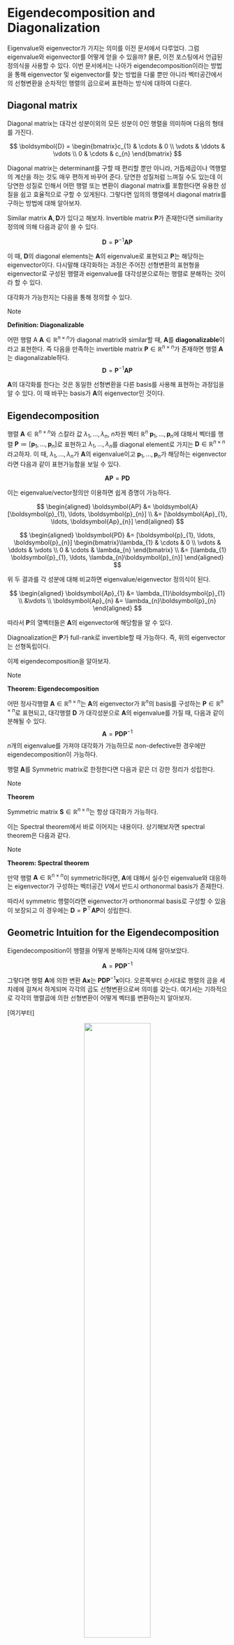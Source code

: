 # Eigendecomposition and Diagonalization

Eigenvalue와 eigenvector가 가지는 의미를 이전 문서에서 다루었다. 그럼 eigenvalue와 eigenvector를 어떻게 얻을 수 있을까? 물론, 이전 포스팅에서 언급된 정의식을 사용할 수 있다. 이번 문서에서는 나아가 eigendecomposition이라는 방법을 통해 eigenvector 및 eigenvector를 찾는 방법을 다룰 뿐만 아니라 벡터공간에서의 선형변환을 순차적인 행렬의 곱으로써 표현하는 방식에 대하여 다룬다.

## Diagonal matrix

Diagonal matrix는 대각선 성분이외의 모든 성분이 0인 행렬을 의미하며 다음의 형태를 가진다.

$$
\boldsymbol{D} = \begin{bmatrix}c_{1} & \cdots & 0 \\ \vdots & \ddots & \vdots \\ 0 & \cdots & c_{n} \end{bmatrix}
$$

Diagonal matrix는 determinant를 구할 때 편리할 뿐만 아니라, 거듭제곱이나 역행렬의 계산을 하는 것도 매우 편하게 바꾸어 준다. 당연한 성질처럼 느껴질 수도 있는데 이 당연한 성질로 인해서 어떤 행렬 또는 변환이 diagonal matrix를 포함한다면 유용한 성질을 쉽고 효율적으로 구할 수 있게된다. 그렇다면 임의의 행렬에서 diagonal matrix를 구하는 방법에 대해 알아보자.

Similar matrix $\boldsymbol{A}, \boldsymbol{D}$가 있다고 해보자. Invertible matrix $\boldsymbol{P}$가 존재한다면 similiarity 정의에 의해 다음과 같이 쓸 수 있다.

$$
\boldsymbol{D} = \boldsymbol{P}^{-1}\boldsymbol{A}\boldsymbol{P}
$$

이 때, $\boldsymbol{D}$의 diagonal elements는 $\boldsymbol{A}$의 eigenvalue로 표현되고 $\boldsymbol{P}$는 해당하는 eigenvector이다. 다시말해 대각화하는 과정은 주어진 선형변환의 표현형을 eigenvector로 구성된 행렬과 eigenvalue를 대각성분으로하는 행렬로 분해하는 것이라 할 수 있다.

대각화가 가능한지는 다음을 통해 정의할 수 있다.

> [!NOTE]
> **Definition: Diagonalizable**
>
> 어떤 행렬 A $\boldsymbol{A} \in \mathbb{R}^{n \times n}$가 diagonal matrix와 similar할 때, $\boldsymbol{A}$를 **diagonalizable**이라고 표현한다. 즉 다음을 만족하는 invertible matrix $\boldsymbol{P} \in \mathbb{R}^{n \times n}$가 존재하면 행렬 $\boldsymbol{A}$는 diagonalizable하다.
> $$\boldsymbol{D} = \boldsymbol{P}^{-1} \boldsymbol{A} \boldsymbol{P}$$

$\boldsymbol{A}$의 대각화를 한다는 것은 동일한 선형변환을 다른 basis를 사용해 표현하는 과정임을 알 수 있다. 이 때 바꾸는 basis가 $\boldsymbol{A}$의 eigenvector인 것이다.

## Eigendecomposition

행렬 $\boldsymbol{A} \in \mathbb{R}^{n \times n}$와 스칼라 값 $\lambda_{1}, \ldots, \lambda_{n}$, $n$차원 벡터 $\mathbb{R}^{n}$ $\boldsymbol{p}_{1}, \ldots, \boldsymbol{p}_{n}$에 대해서 벡터를 행렬 $\boldsymbol{P} \coloneqq [\boldsymbol{p}_{1}, \ldots, \boldsymbol{p}_{n}]$로 표현하고 $\lambda_{1}, \ldots, \lambda_{n}$를 diagonal element로 가지는 $\boldsymbol{D} \in \mathbb{R}^{n \times n}$라고하자. 이 때, $\lambda_{1}, \ldots, \lambda_{n}$가 $\boldsymbol{A}$의 eigenvalue이고 $\boldsymbol{p}_{1}, \ldots, \boldsymbol{p}_{n}$가 해당하는 eigenvector라면 다음과 같이 표현가능함을 보일 수 있다.

$$
\boldsymbol{AP} = \boldsymbol{PD}
$$

이는 eigenvalue/vector정의만 이용하면 쉽게 증명이 가능하다.

$$
\begin{aligned}
\boldsymbol{AP} &= \boldsymbol{A} [\boldsymbol{p}_{1}, \ldots, \boldsymbol{p}_{n}] \\
&= [\boldsymbol{Ap}_{1}, \ldots, \boldsymbol{Ap}_{n}]
\end{aligned}
$$

$$
\begin{aligned}
\boldsymbol{PD} &= [\boldsymbol{p}_{1}, \ldots, \boldsymbol{p}_{n}] \begin{bmatrix}\lambda_{1} & \cdots & 0 \\ \vdots & \ddots & \vdots \\ 0 & \cdots & \lambda_{n} \end{bmatrix} \\
&= [\lambda_{1} \boldsymbol{p}_{1}, \ldots, \lambda_{n}\boldsymbol{p}_{n}]
\end{aligned}
$$

위 두 결과를 각 성분에 대해 비교하면 eigenvalue/eigenvector 정의식이 된다.

$$
\begin{aligned}
\boldsymbol{Ap}_{1} &= \lambda_{1}\boldsymbol{p}_{1} \\
&\vdots \\
\boldsymbol{Ap}_{n} &= \lambda_{n}\boldsymbol{p}_{n}
\end{aligned}
$$

따라서 $\boldsymbol{P}$의 열벡터들은 $\boldsymbol{A}$의 eigenvector에 해당함을 알 수 있다.

Diagnoalization은 $\boldsymbol{P}$가 full-rank로 invertible할 때 가능하다. 즉, 위의 eigenvector는 선형독립이다.

이제 eigendecomposition을 알아보자.

> [!NOTE]
> **Theorem: Eigendecomposition**
>
> 어떤 정사각행렬 $\boldsymbol{A} \in \mathbb{R}^{n \times n}$는 $\boldsymbol{A}$의 eigenvector가 $\mathbb{R}^{n}$의 basis를 구성하는 $\boldsymbol{P} \in \mathbb{R}^{n \times n}$로 표현되고, 대각행렬 $\boldsymbol{D}$ 가 대각성분으로 $\boldsymbol{A}$의 eigenvalue를 가질 때, 다음과 같이 분해될 수 있다.
> $$\boldsymbol{A} = \boldsymbol{PD} \boldsymbol{P}^{-1}$$
> $n$개의 eigenvalue를 가져야 대각화가 가능하므로 non-defective한 경우에만 eigendecomposition이 가능하다.

행렬 $\boldsymbol{A}$를 Symmetric matrix로 한정한다면 다음과 같은 더 강한 정리가 성립한다.

> [!NOTE]
> **Theorem**
>
> Symmetric matrix $\boldsymbol{S} \in \mathbb{R}^{n \times n}$는 항상 대각화가 가능하다.

이는 Spectral theorem에서 바로 이어지는 내용이다. 상기해보자면 spectral theorem은 다음과 같다.

> [!NOTE]
> **Theorem: Spectral theorem**
>
> 만약 행렬 $\boldsymbol{A} \in \mathbb{R}^{n \times n}$이 symmetric하다면, $\boldsymbol{A}$에 대해서 실수인 eigenvalue와 대응하는 eigenvector가 구성하는 벡터공간 $V$에서 반드시 orthonormal basis가 존재한다.

따라서 symmetric 행렬이라면 eigenvector가 orthonormal basis로 구성할 수 있음이 보장되고 이 경우에는 $\boldsymbol{D} = \boldsymbol{P}^{\top}\boldsymbol{A}\boldsymbol{P}$이 성립한다.

## Geometric Intuition for the Eigendecomposition

Eigendecomposition이 행렬을 어떻게 분해하는지에 대해 알아보았다.

$$\boldsymbol{A} = \boldsymbol{PD} \boldsymbol{P}^{-1}$$

그렇다면 행렬 $\boldsymbol{A}$에 의한 변환 $\boldsymbol{Ax}$는 $\boldsymbol{PD} \boldsymbol{P}^{-1} \boldsymbol{x}$이다. 오른쪽부터 순서대로 행렬의 곱을 세차례에 걸쳐서 하게되며 각각의 곱도 선형변환으로써 의미를 갖는다. 여기서는 기하적으로 각각의 행렬곱에 의한 선형변환이 어떻게 벡터를 변환하는지 알아보자.

[여기부터]

<figure align=center>
<img src="assets/images/LA/Fig_4.7.png" width=60% height=60%/>
<figcaption>Figure 4.7: Intuition behind the eigendecomposition as sequential transformations.</figcaption>
</figure>

Eigendecomposition은 $\boldsymbol{A}$를 $\boldsymbol{PD} \boldsymbol{P}^{-1}$로 분해한다. 즉, 어떠한 벡터 $\boldsymbol{x}$의 $\boldsymbol{A}$에 대한 선형변환 $\boldsymbol{Ax}$는 $\boldsymbol{PD} \boldsymbol{P}^{-1} \boldsymbol{x}$와 같다. 따라서 벡터 $\boldsymbol{x}$는 왼쪽위에서 반시계반향으로 오른쪽 위까지 순차적인 변환된다.

제일 처음에 이뤄지는 연산은 $\boldsymbol{P}^{-1} \boldsymbol{x}$이다. $\boldsymbol{P}^{-1}$는 standard basis vector $\boldsymbol{e}_{i}$로 표현되는 공간으로 바꾸어주게 된다. 즉, eigenbasis $\boldsymbol{p}_{i}$를 standard basis vector로 변환해준다. (Fig 4.7 왼쪽하단) 그리고 diagonal matrix $\boldsymbol{D}$와 곱해지면서 각 basis가 eigenvalue $\lambda_{i}$만큼의 scaling이 이루어진다. (Fig 4.7 오른쪽 하단) 마지막으로, $\boldsymbol{P}$를 곱해주어 scaling된 basis vector를 다시 기존 공간으로 변환하게 된다. (Fig 4.7 오른쪽 상단)

정성적으로 이해하면, $\boldsymbol{A}$라는 변환을 바로 진행할 수도 있지만 각 basis에 대해 scaling만 하면 되는 공간으로 변환을 하고 scaling을 해준 뒤 다시 기존 공간으로 복원하는 과정으로 분해해 표현하는 것이 eigendecomposition이다. 예제를 통해 확인해보자.

### Example

다음 행렬의 Eigendecomposition을 해보자.

$$
\boldsymbol{A} = \begin{bmatrix}2 & 1 \\ 1 & 2 \end{bmatrix}
$$

#### Step 1: Compute eigenvalues and eigenvectors

Characteristic polynomial은 다음과 같이 구해진다.

$$
\begin{aligned}
\text{det}(\boldsymbol{A} - \lambda \boldsymbol{I}) &= \text{det} \left( \begin{bmatrix} 2 - \lambda & 1 \\ 1 & 2 - \lambda \end{bmatrix} \right) \\
&= (2-\lambda)^2 - 1 \\
&= \lambda^2 - 4 \lambda +3 \\
&= (\lambda - 3)(\lambda -1)
\end{aligned}
$$

따라서 eigenvalue는 각각 $\lambda_{1} = 1, \lambda_{2} = 3$이다. 그리고 해당하는 eigenvector는 다음과 같다.

$$
\boldsymbol{p}_{1} = \frac{1}{\sqrt{2}} \begin{bmatrix} 1 \\ -1 \end{bmatrix}
$$

$$
\boldsymbol{p}_{2} = \frac{1}{\sqrt{2}} \begin{bmatrix} 1 \\ 1 \end{bmatrix}
$$

#### Step 2: Check for existence

Diagnoalization은 non-defective한 행렬에 대해서만 가능하다. $2 \times 2$행렬에서 두 개의 서로 다른 실수 eigenvalue를 얻었으므로 이 행렬은 non-defective하고 각 eigenvector는 선형독립이다.

#### Step 3: Construct the matrix $\boldsymbol{P}$ to diagonalize $\boldsymbol{A}$

Eigenvector를 구하였으므로 $\boldsymbol{P}$는 다음과 같이 간단하게 구성할 수 있다.

$$
\begin{aligned}
\boldsymbol{P} &= [\boldsymbol{p}_{1}, \boldsymbol{p}_{2}] \\
&= \frac{1}{\sqrt{2}} \begin{bmatrix} 1 & 1 \\ -1 & 1 \end{bmatrix}
\end{aligned}
$$

Diagonal matrix는 각 Eigenvalue이므로 $\boldsymbol{D}$는 다음과 같다.

$$
\boldsymbol{D} = \begin{bmatrix}1 & 0 \\ 0 & 3\end{bmatrix}
$$

최종적으로 다음과 같이 분해할 수 있다.

$$
\begin{bmatrix}2 & 1 \\ 1 & 2\end{bmatrix} = \frac{1}{\sqrt{2}} \begin{bmatrix}1 & 1 \\ -1 & 1 \end{bmatrix}\begin{bmatrix}1 & 0 \\ 0 & 3 \end{bmatrix} \frac{1}{\sqrt{2}} \begin{bmatrix}1 & -1 \\ 1 & 1 \end{bmatrix}
$$

## Properties

* Diagonal matrix $\boldsymbol{D}$는 간단하게 거듭제곱을 계산할 수 있으며 eigendecomposition을 하면 거듭제곱을 간단히 계산하는 것도 가능하다.
  $$\boldsymbol{A}^{k} = (\boldsymbol{PD} \boldsymbol{P}^{-1} )^{k} = \boldsymbol{P} \boldsymbol{D}^{k} \boldsymbol{P}^{-1}$$
* Eigendecomposition을 이용하면 determinant는 $\boldsymbol{D}$의 대각성분을 모두 곱해 얻을 수 있다.
  $$\begin{aligned} \text{det}(\boldsymbol{A}) &= \text{det}(\boldsymbol{PD} \boldsymbol{P}^{-1} ) \\ &= \text{det}(\boldsymbol{P}) \cdot \text{det}(\boldsymbol{D}) \cdot \text{det}(\boldsymbol{P}^{-1}) \\ &= \text{det}(\boldsymbol{D}) = \prod_{i} d_{ii} \end{aligned}$$
  ($\boldsymbol{A}$의 determinant와 $\boldsymbol{A}^{-1}$의 determinant는 역수관계에 있다)

## Conclusion

선형대수학에서 다루는 행렬의 분행방법 중 가장 중요한 분해 중 하나인 eigendecomposition에 대해 다루었다. 앞에서 다루었던 eigenvalue/vector의 개념을 이용한 분해법으로 행렬 변환의 특성을 이해하는데 도움이 될 뿐만 아니라 중요한 성질을 계산하는데 있어 여러모로 유용하게 사용할 수 있는 분해법이다. 하지만 eigendecomposition은 정사각행렬이면서 non-defective한 경우에 대해서만 적용가능하다는 큰 제약조건이 있다. 특히, 데이터의 관점에서 보자면 정사각행렬이 아닌 행렬을 다루는 경우가 훨씬 많다. 따라서 일반적인 행렬에 대해 eigendecomposition스럽게 분해할 수 있다면 매우 유용할 것이다. 바로 이러한 분해법이 바로 다음 문서에서 다룰 singular value decomposition이다.

## Reference

* Deisenroth, M. P., Faisal, A. A., & Ong, C. S. (2020). Mathematics for machine learning. Cambridge, United Kingdom: Cambridge University Press.
